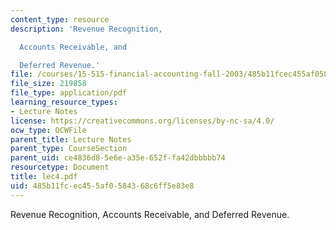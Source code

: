 ```yaml
---
content_type: resource
description: 'Revenue Recognition,

  Accounts Receivable, and

  Deferred Revenue.'
file: /courses/15-515-financial-accounting-fall-2003/485b11fcec455af0584368c6ff5e83e8_lec4.pdf
file_size: 219858
file_type: application/pdf
learning_resource_types:
- Lecture Notes
license: https://creativecommons.org/licenses/by-nc-sa/4.0/
ocw_type: OCWFile
parent_title: Lecture Notes
parent_type: CourseSection
parent_uid: ce4836d8-5e6e-a35e-652f-fa42dbbbbb74
resourcetype: Document
title: lec4.pdf
uid: 485b11fc-ec45-5af0-5843-68c6ff5e83e8
---
```

Revenue Recognition,
Accounts Receivable, and
Deferred Revenue.